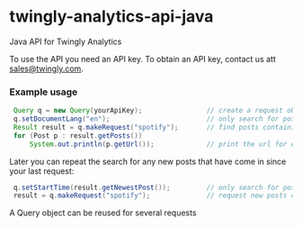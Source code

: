 # twingly-analytics-api-java

Java API for Twingly Analytics

To use the API you need an API key. To obtain an API key, contact us att sales@twingly.com.

### Example usage

```Java
 Query q = new Query(yourApiKey);                // create a request object using your api key
 q.setDocumentLang("en");                        // only search for posts in english
 Result result = q.makeRequest("spotify");       // find posts containing the word spotify
 for (Post p : result.getPosts())
     System.out.println(p.getUrl());             // print the url for each post
```

Later you can repeat the search for any new posts that have come in since your last request:

```Java
 q.setStartTime(result.getNewestPost());         // only search for posts newer than the last result
 result = q.makeRequest("spotify");              // request new posts containing the word spotify
```

A Query object can be reused for several requests
